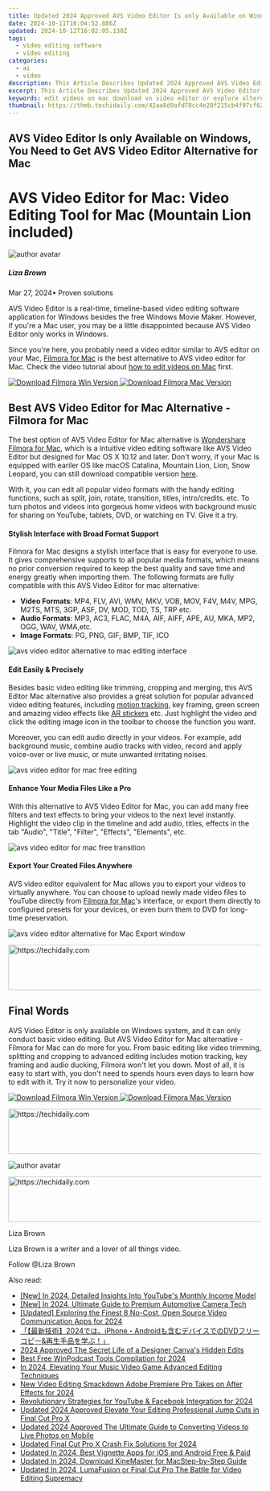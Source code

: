 ```yaml
---
title: Updated 2024 Approved AVS Video Editor Is only Available on Windows, You Need to Get AVS Video Editor Alternative for Mac
date: 2024-10-11T16:04:52.886Z
updated: 2024-10-12T16:02:05.130Z
tags: 
  - video editing software
  - video editing
categories: 
  - ai
  - video
description: This Article Describes Updated 2024 Approved AVS Video Editor Is only Available on Windows, You Need to Get AVS Video Editor Alternative for Mac
excerpt: This Article Describes Updated 2024 Approved AVS Video Editor Is only Available on Windows, You Need to Get AVS Video Editor Alternative for Mac
keywords: edit videos on mac download vn video editor or explore alternatives,want to edit video with sony vegas on mac but it only available on windows platform below are the best alternatives to sony vegas pro mac,want to get vsdc video editor on mac but it is only available on windows dont worry we compiled a list of best vsdc video editor for mac alternatives,avs video editor is only available on windows you need to get avs video editor alternative for mac,splice is high rated video editing app for ios and android devices read on to learn how to download splice video editor for mac and the best alternative,get vn video editor for mac or get alternatives to edit on mac,ai animation get vn video editor for mac or get alternatives to edit on mac
thumbnail: https://thmb.techidaily.com/42aa8d9afd78cc4e28f215cb4f97cf62596e277c3f338f8c86d6f5318d22c5f4.jpg
---
```


## AVS Video Editor Is only Available on Windows, You Need to Get AVS Video Editor Alternative for Mac

# AVS Video Editor for Mac: Video Editing Tool for Mac (Mountain Lion included)

![author avatar](https://lh5.googleusercontent.com/-AIMmjowaFs4/AAAAAAAAAAI/AAAAAAAAABc/Y5UmwDaI7HU/s250-c-k/photo.jpg)

##### Liza Brown

 Mar 27, 2024• Proven solutions

AVS Video Editor is a real-time, timeline-based video editing software application for Windows besides the free Windows Movie Maker. However, if you're a Mac user, you may be a little disappointed because AVS Video Editor only works in Windows.

Since you're here, you probably need a video editor similar to AVS editor on your Mac, [Filmora for Mac](https://tools.techidaily.com/wondershare/filmora/download/) is the best alternative to AVS video editor for Mac. Check the video tutorial about [how to edit videos on Mac](https://tools.techidaily.com/wondershare/filmora/download/) first.

[![Download Filmora Win Version](https://images.wondershare.com/filmora/guide/download-btn-win.jpg) ](https://tools.techidaily.com/wondershare/filmora/download/) [![Download Filmora Mac Version](https://images.wondershare.com/filmora/guide/download-btn-mac.jpg) ](https://download.wondershare.com/filmora9-mac%5Ffull718.dmg)

## Best AVS Video Editor for Mac Alternative -Filmora for Mac

The best option of AVS Video Editor for Mac alternative is [Wondershare Filmora for Mac](https://tools.techidaily.com/wondershare/filmora/download/), which is a intuitive video editing software like AVS Video Editor but designed for Mac OS X 10.12 and later. Don't worry, if your Mac is equipped with eariler OS like macOS Catalina, Mountain Lion, Lion, Snow Leopard, you can still download compatible version [here](https://tools.techidaily.com/wondershare/filmora/download/).

With it, you can edit all popular video formats with the handy editing functions, such as split, join, rotate, transition, titles, intro/credits. etc. To turn photos and videos into gorgeous home videos with background music for sharing on YouTube, tablets, DVD, or watching on TV. Give it a try.

#### Stylish Interface with Broad Format Support

Filmora for Mac designs a stylish interface that is easy for everyone to use. It gives comprehensive supports to all popular media formats, which means no prior conversion required to keep the best quality and save time and energy greatly when importing them. The following formats are fully compatible with this AVS Video Editor for mac alternative:

* **Video Formats**: MP4, FLV, AVI, WMV, MKV, VOB, MOV, F4V, M4V, MPG, M2TS, MTS, 3GP, ASF, DV, MOD, TOD, TS, TRP etc.
* **Audio Formats**: MP3, AC3, FLAC, M4A, AIF, AIFF, APE, AU, MKA, MP2, OGG, WAV, WMA,etc.
* **Image Formats**: PG, PNG, GIF, BMP, TIF, ICO

![avs video editor alternative to mac editing interface](https://images.wondershare.com/filmora/article-images/import-video-to-filmora9-mac.jpg)

#### Edit Easily & Precisely

Besides basic video editing like trimming, cropping and merging, this AVS Editor Mac alternative also provides a great solution for popular advanced video editing features, including [motion tracking](https://tools.techidaily.com/wondershare/filmora/download/), key framing, green screen and amazing video effects like [AR stickers](https://tools.techidaily.com/wondershare/filmora/download/) etc. Just highlight the video and click the editing image icon in the toolbar to choose the function you want.

Moreover, you can edit audio directly in your videos. For example, add background music, combine audio tracks with video, record and apply voice-over or live music, or mute unwanted irritating noises.

![avs video editor for mac free editing](https://images.wondershare.com/filmora/article-images/filmora9-mac-rotate.jpg)

#### Enhance Your Media Files Like a Pro

With this alternative to AVS Video Editor for Mac, you can add many free filters and text effects to bring your videos to the next level instantly. Highlight the video clip in the timeline and add audio, titles, effects in the tab "Audio", "Title", "Filter", "Effects", "Elements", etc.

![avs video editor for mac free transition](https://images.wondershare.com/filmora/article-images/filmora9-mac-add-transition-to-video.jpg)

#### Export Your Created Files Anywhere

AVS video editor equivalent for Mac allows you to export your videos to virtually anywhere. You can choose to upload newly made video files to YouTube directly from [Filmora for Mac](https://tools.techidaily.com/wondershare/filmora/download/)'s interface, or export them directly to configured presets for your devices, or even burn them to DVD for long-time preservation.

![avs video editor alternative for Mac Export window](https://images.wondershare.com/filmora/article-images/filmora9-mac-export-options.jpg)

<!-- affiliate ads begin -->
<a href="https://appsumo.8odi.net/c/5597632/2075462/7443" target="_top" id="2075462">
  <img src="//a.impactradius-go.com/display-ad/7443-2075462" border="0" alt="https://techidaily.com" width="728" height="90"/>
</a>
<img height="0" width="0" src="https://appsumo.8odi.net/i/5597632/2075462/7443" style="position:absolute;visibility:hidden;" border="0" />
<!-- affiliate ads end -->

## Final Words

AVS Video Editor is only available on Windows system, and it can only conduct basic video editing. But AVS Video Editor for Mac alternative - Filmora for Mac can do more for you. From basic editing like video trimming, splitting and cropping to advanced editing includes motion tracking, key framing and audio ducking, Filmora won't let you down. Most of all, it is easy to start with, you don't need to spends hours even days to learn how to edit with it. Try it now to personalize your video.

[![Download Filmora Win Version](https://images.wondershare.com/filmora/guide/download-btn-win.jpg) ](https://tools.techidaily.com/wondershare/filmora/download/) [![Download Filmora Mac Version](https://images.wondershare.com/filmora/guide/download-btn-mac.jpg) ](https://download.wondershare.com/filmora9-mac%5Ffull718.dmg)

<!-- affiliate ads begin -->
<a href="https://appsumo.8odi.net/c/5597632/2105883/7443" target="_top" id="2105883">
  <img src="//a.impactradius-go.com/display-ad/7443-2105883" border="0" alt="https://techidaily.com" width="728" height="90"/>
</a>
<img height="0" width="0" src="https://appsumo.8odi.net/i/5597632/2105883/7443" style="position:absolute;visibility:hidden;" border="0" />
<!-- affiliate ads end -->

![author avatar](https://lh5.googleusercontent.com/-AIMmjowaFs4/AAAAAAAAAAI/AAAAAAAAABc/Y5UmwDaI7HU/s250-c-k/photo.jpg)

<!-- affiliate ads begin -->
<a href="https://appsumo.8odi.net/c/5597632/2151868/7443" target="_top" id="2151868">
  <img src="//a.impactradius-go.com/display-ad/7443-2151868" border="0" alt="https://techidaily.com" width="600" height="90"/>
</a>
<img height="0" width="0" src="https://appsumo.8odi.net/i/5597632/2151868/7443" style="position:absolute;visibility:hidden;" border="0" />
<!-- affiliate ads end -->

Liza Brown

Liza Brown is a writer and a lover of all things video.

Follow @Liza Brown

<ins class="adsbygoogle"
      style="display:block"
      data-ad-client="ca-pub-7571918770474297"
      data-ad-slot="8358498916"
      data-ad-format="auto"
      data-full-width-responsive="true"></ins>

<span class="atpl-alsoreadstyle">Also read:</span>
<div><ul>
<li><a href="https://youtube-sure.techidaily.com/n-2024-detailed-insights-into-youtubes-monthly-income-model/"><u>[New] In 2024, Detailed Insights Into YouTube's Monthly Income Model</u></a></li>
<li><a href="https://fox-helps.techidaily.com/new-in-2024-ultimate-guide-to-premium-automotive-camera-tech/"><u>[New] In 2024, Ultimate Guide to Premium Automotive Camera Tech</u></a></li>
<li><a href="https://remote-screen-capture.techidaily.com/updated-exploring-the-finest-8-no-cost-open-source-video-communication-apps-for-2024/"><u>[Updated] Exploring the Finest 8 No-Cost, Open Source Video Communication Apps for 2024</u></a></li>
<li><a href="https://tech-revival.techidaily.com/2024iphoneandroiddvdand/"><u>「【最新技術】2024では、iPhone・Androidも含むデバイスでのDVDフリーコピー&再生手品を学ぶ！」</u></a></li>
<li><a href="https://some-skills.techidaily.com/2024-approved-the-secret-life-of-a-designer-canvas-hidden-edits/"><u>2024 Approved The Secret Life of a Designer Canva's Hidden Edits</u></a></li>
<li><a href="https://extra-lessons.techidaily.com/best-free-winpodcast-tools-compilation-for-2024/"><u>Best Free WinPodcast Tools Compilation for 2024</u></a></li>
<li><a href="https://audio-shaping.techidaily.com/in-2024-elevating-your-music-video-game-advanced-editing-techniques/"><u>In 2024, Elevating Your Music Video Game Advanced Editing Techniques</u></a></li>
<li><a href="https://ai-video-apps.techidaily.com/new-video-editing-smackdown-adobe-premiere-pro-takes-on-after-effects-for-2024/"><u>New Video Editing Smackdown Adobe Premiere Pro Takes on After Effects for 2024</u></a></li>
<li><a href="https://facebook-video-content.techidaily.com/revolutionary-strategies-for-youtube-and-facebook-integration-for-2024/"><u>Revolutionary Strategies for YouTube & Facebook Integration for 2024</u></a></li>
<li><a href="https://ai-video-apps.techidaily.com/updated-2024-approved-elevate-your-editing-professional-jump-cuts-in-final-cut-pro-x/"><u>Updated 2024 Approved Elevate Your Editing Professional Jump Cuts in Final Cut Pro X</u></a></li>
<li><a href="https://ai-video-apps.techidaily.com/updated-2024-approved-the-ultimate-guide-to-converting-videos-to-live-photos-on-mobile/"><u>Updated 2024 Approved The Ultimate Guide to Converting Videos to Live Photos on Mobile</u></a></li>
<li><a href="https://ai-video-apps.techidaily.com/updated-final-cut-pro-x-crash-fix-solutions-for-2024/"><u>Updated Final Cut Pro X Crash Fix Solutions for 2024</u></a></li>
<li><a href="https://ai-video-apps.techidaily.com/updated-in-2024-best-vignette-apps-for-ios-and-android-free-and-paid/"><u>Updated In 2024, Best Vignette Apps for iOS and Android Free & Paid</u></a></li>
<li><a href="https://ai-video-apps.techidaily.com/updated-in-2024-download-kinemaster-for-macstep-by-step-guide/"><u>Updated In 2024, Download KineMaster for MacStep-by-Step Guide</u></a></li>
<li><a href="https://ai-video-apps.techidaily.com/updated-in-2024-lumafusion-or-final-cut-pro-the-battle-for-video-editing-supremacy/"><u>Updated In 2024, LumaFusion or Final Cut Pro The Battle for Video Editing Supremacy</u></a></li>
</ul></div>

